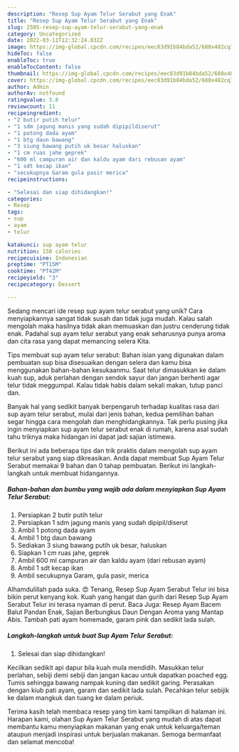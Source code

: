 ```yaml
---
description: "Resep Sup Ayam Telur Serabut yang Enak"
title: "Resep Sup Ayam Telur Serabut yang Enak"
slug: 2505-resep-sup-ayam-telur-serabut-yang-enak
category: Uncategorized
date: 2022-03-11T12:32:24.032Z
image: https://img-global.cpcdn.com/recipes/eec83d91b84bda52/680x482cq70/sup-ayam-telur-serabut-foto-resep-utama.jpg
hideToc: false
enableToc: true
enableTocContent: false
thumbnail: https://img-global.cpcdn.com/recipes/eec83d91b84bda52/680x482cq70/sup-ayam-telur-serabut-foto-resep-utama.jpg
cover: https://img-global.cpcdn.com/recipes/eec83d91b84bda52/680x482cq70/sup-ayam-telur-serabut-foto-resep-utama.jpg
author: Admin
authorAv: notfound
ratingvalue: 3.8
reviewcount: 11
recipeingredient:
- "2 butir putih telur"
- "1 sdm jagung manis yang sudah dipipildiserut"
- "1 potong dada ayam"
- "1 btg daun bawang"
- "3 siung bawang putih uk besar haluskan"
- "1 cm ruas jahe geprek"
- "600 ml campuran air dan kaldu ayam dari rebusan ayam"
- "1 sdt kecap ikan"
- "secukupnya Garam gula pasir merica"
recipeinstructions:

- "Selesai dan siap dihidangkan!"
categories:
- Resep
tags:
- sup
- ayam
- telur

katakunci: sup ayam telur 
nutrition: 150 calories
recipecuisine: Indonesian
preptime: "PT15M"
cooktime: "PT42M"
recipeyield: "3"
recipecategory: Dessert

---
```





Sedang mencari ide resep sup ayam telur serabut yang unik? Cara menyiapkannya sangat tidak susah dan tidak juga mudah. Kalau salah mengolah maka hasilnya tidak akan memuaskan dan justru cenderung tidak enak. Padahal sup ayam telur serabut yang enak seharusnya punya aroma dan cita rasa yang dapat memancing selera Kita.





Tips membuat sup ayam telur serabut: Bahan isian yang digunakan dalam pembuatan sup bisa disesuaikan dengan selera dan kamu bisa menggunakan bahan-bahan kesukaanmu. Saat telur dimasukkan ke dalam kuah sup, aduk perlahan dengan sendok sayur dan jangan berhenti agar telur tidak meggumpal. Kalau tidak habis dalam sekali makan, tutup panci dan.

Banyak hal yang sedikit banyak berpengaruh terhadap kualitas rasa dari sup ayam telur serabut, mulai dari jenis bahan, kedua pemilihan bahan segar hingga cara mengolah dan menghidangkannya. Tak perlu pusing jika ingin menyiapkan sup ayam telur serabut enak di rumah, karena asal sudah tahu triknya maka hidangan ini dapat jadi sajian istimewa.






Berikut ini ada beberapa tips dan trik praktis dalam mengolah sup ayam telur serabut yang siap dikreasikan. Anda dapat membuat Sup Ayam Telur Serabut memakai 9 bahan dan 0 tahap pembuatan. Berikut ini langkah-langkah untuk membuat hidangannya.

<!--inarticleads1-->

##### Bahan-bahan dan bumbu yang wajib ada dalam menyiapkan Sup Ayam Telur Serabut:

1. Persiapkan 2 butir putih telur
1. Persiapkan 1 sdm jagung manis yang sudah dipipil/diserut
1. Ambil 1 potong dada ayam
1. Ambil 1 btg daun bawang
1. Sediakan 3 siung bawang putih uk besar, haluskan
1. Siapkan 1 cm ruas jahe, geprek
1. Ambil 600 ml campuran air dan kaldu ayam (dari rebusan ayam)
1. Ambil 1 sdt kecap ikan
1. Ambil secukupnya Garam, gula pasir, merica


Alhamdulillah pada suka. 😍 Tenang, Resep Sup Ayam Serabut Telur ini bisa bikin perut kenyang kok. Kuah yang hangat dan gurih dari Resep Sup Ayam Serabut Telur ini terasa nyaman di perut. Baca Juga: Resep Ayam Bacem Balut Pandan Enak, Sajian Berbungkus Daun Dengan Aroma yang Mantap Abis. Tambah pati ayam homemade, garam pink dan sedikit lada sulah. 

<!--inarticleads2-->

##### Langkah-langkah untuk buat Sup Ayam Telur Serabut:


1. Selesai dan siap dihidangkan!

Kecilkan sedikit api dapur bila kuah mula mendidih. Masukkan telur perlahan, sebiji demi sebiji dan jangan kacau untuk dapatkan poached egg. Tumis sehingga bawang nampak kuning dan sedikit garing. Perasakan dengan kiub pati ayam, garam dan sedikit lada sulah. Pecahkan telur sebijik ke dalam mangkuk dan tuang ke dalam periuk. 

Terima kasih telah membaca resep yang tim kami tampilkan di halaman ini. Harapan kami, olahan Sup Ayam Telur Serabut yang mudah di atas dapat membantu kamu menyiapkan makanan yang enak untuk keluarga/teman ataupun menjadi inspirasi untuk berjualan makanan. Semoga bermanfaat dan selamat mencoba!
